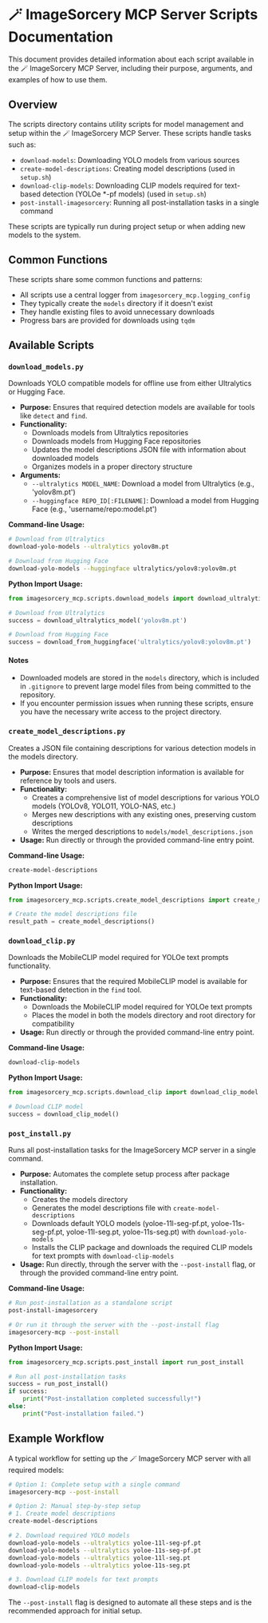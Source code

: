 # 🪄 ImageSorcery MCP Server Scripts Documentation

This document provides detailed information about each script available in the 🪄 ImageSorcery MCP Server, including their purpose, arguments, and examples of how to use them.

## Overview

The scripts directory contains utility scripts for model management and setup within the 🪄 ImageSorcery MCP Server. These scripts handle tasks such as:

- `download-models`: Downloading YOLO models from various sources
- `create-model-descriptions`: Creating model descriptions (used in `setup.sh`)
- `download-clip-models`: Downloading CLIP models required for text-based detection (YOLOe *-pf models) (used in `setup.sh`)
- `post-install-imagesorcery`: Running all post-installation tasks in a single command

These scripts are typically run during project setup or when adding new models to the system.

## Common Functions

These scripts share some common functions and patterns:

- All scripts use a central logger from `imagesorcery_mcp.logging_config`
- They typically create the `models` directory if it doesn't exist
- They handle existing files to avoid unnecessary downloads
- Progress bars are provided for downloads using `tqdm`

## Available Scripts

### `download_models.py`

Downloads YOLO compatible models for offline use from either Ultralytics or Hugging Face.

- **Purpose:** Ensures that required detection models are available for tools like `detect` and `find`.
- **Functionality:**
  - Downloads models from Ultralytics repositories
  - Downloads models from Hugging Face repositories
  - Updates the model descriptions JSON file with information about downloaded models
  - Organizes models in a proper directory structure
- **Arguments:**
  - `--ultralytics MODEL_NAME`: Download a model from Ultralytics (e.g., 'yolov8m.pt')
  - `--huggingface REPO_ID[:FILENAME]`: Download a model from Hugging Face (e.g., 'username/repo:model.pt')

**Command-line Usage:**
```bash
# Download from Ultralytics
download-yolo-models --ultralytics yolov8m.pt

# Download from Hugging Face
download-yolo-models --huggingface ultralytics/yolov8:yolov8m.pt
```

**Python Import Usage:**
```python
from imagesorcery_mcp.scripts.download_models import download_ultralytics_model, download_from_huggingface

# Download from Ultralytics
success = download_ultralytics_model('yolov8m.pt')

# Download from Hugging Face
success = download_from_huggingface('ultralytics/yolov8:yolov8m.pt')
```

#### Notes

- Downloaded models are stored in the `models` directory, which is included in `.gitignore` to prevent large model files from being committed to the repository.
- If you encounter permission issues when running these scripts, ensure you have the necessary write access to the project directory.

### `create_model_descriptions.py`

Creates a JSON file containing descriptions for various detection models in the models directory.

- **Purpose:** Ensures that model description information is available for reference by tools and users.
- **Functionality:** 
  - Creates a comprehensive list of model descriptions for various YOLO models (YOLOv8, YOLO11, YOLO-NAS, etc.)
  - Merges new descriptions with any existing ones, preserving custom descriptions
  - Writes the merged descriptions to `models/model_descriptions.json`
- **Usage:** Run directly or through the provided command-line entry point.

**Command-line Usage:**
```bash
create-model-descriptions
```

**Python Import Usage:**
```python
from imagesorcery_mcp.scripts.create_model_descriptions import create_model_descriptions

# Create the model descriptions file
result_path = create_model_descriptions()
```

### `download_clip.py`

Downloads the MobileCLIP model required for YOLOe text prompts functionality.

- **Purpose:** Ensures that the required MobileCLIP model is available for text-based detection in the `find` tool.
- **Functionality:**
  - Downloads the MobileCLIP model required for YOLOe text prompts
  - Places the model in both the models directory and root directory for compatibility
- **Usage:** Run directly or through the provided command-line entry point.

**Command-line Usage:**
```bash
download-clip-models
```

**Python Import Usage:**
```python
from imagesorcery_mcp.scripts.download_clip import download_clip_model

# Download CLIP model
success = download_clip_model()
```

### `post_install.py`

Runs all post-installation tasks for the ImageSorcery MCP server in a single command.

- **Purpose:** Automates the complete setup process after package installation.
- **Functionality:**
  - Creates the models directory
  - Generates the model descriptions file with `create-model-descriptions`
  - Downloads default YOLO models (yoloe-11l-seg-pf.pt, yoloe-11s-seg-pf.pt, yoloe-11l-seg.pt, yoloe-11s-seg.pt) with `download-yolo-models`
  - Installs the CLIP package and downloads the required CLIP models for text prompts with `download-clip-models`
- **Usage:** Run directly, through the server with the `--post-install` flag, or through the provided command-line entry point.

**Command-line Usage:**
```bash
# Run post-installation as a standalone script
post-install-imagesorcery

# Or run it through the server with the --post-install flag
imagesorcery-mcp --post-install
```

**Python Import Usage:**
```python
from imagesorcery_mcp.scripts.post_install import run_post_install

# Run all post-installation tasks
success = run_post_install()
if success:
    print("Post-installation completed successfully!")
else:
    print("Post-installation failed.")
```

## Example Workflow

A typical workflow for setting up the 🪄 ImageSorcery MCP server with all required models:

```bash
# Option 1: Complete setup with a single command
imagesorcery-mcp --post-install

# Option 2: Manual step-by-step setup
# 1. Create model descriptions
create-model-descriptions

# 2. Download required YOLO models
download-yolo-models --ultralytics yoloe-11l-seg-pf.pt
download-yolo-models --ultralytics yoloe-11s-seg-pf.pt
download-yolo-models --ultralytics yoloe-11l-seg.pt
download-yolo-models --ultralytics yoloe-11s-seg.pt

# 3. Download CLIP models for text prompts
download-clip-models
```

The `--post-install` flag is designed to automate all these steps and is the recommended approach for initial setup.
